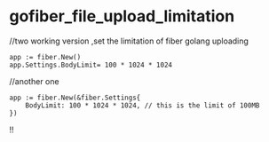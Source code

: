# gofiber_file_upload_limitation
//two working version ,set the limitation of fiber golang uploading

    app := fiber.New()
    app.Settings.BodyLimit= 100 * 1024 * 1024
  
//another one
  
    app := fiber.New(&fiber.Settings{
    	BodyLimit: 100 * 1024 * 1024, // this is the limit of 100MB
    })
!!
